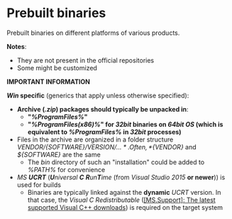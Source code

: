 Prebuilt binaries
=================

Prebuilt binaries on different platforms of various products.


**Notes**:

- They are not present in the official repositories
- Some might be customized

**IMPORTANT INFORMATION**

***Win* specific** (generics that apply unless otherwise specified):

- **Archive (*.zip*) packages should typically be unpacked in**:
    - **"*%ProgramFiles%*"**
    - **"*%ProgramFiles(x86)%*" for *32bit* binaries on *64bit* *OS* (which is equivalent to *%ProgramFiles%* in *32bit* processes)**
- Files in the archive are organized in a folder structure *${VENDOR}/${SOFTWARE}/${VERSION}/...*. Often, *${VENDOR}* and *${SOFTWARE}* are the same
    - The *bin* directory of such an "installation" could be added to *%PATH%* for convenience
- *MS **UCRT*** (<i><b>U</b>niversal <b>C</b> <b>R</b>un<b>T</b>ime</i> (from *Visual Studio 2015* **or newer**)) is used for builds
    - Binaries are typically linked against the **dynamic** *UCRT* version. In that case, the *Visual C Redistributable* ([[MS.Support]: The latest supported Visual C++ downloads](https://support.microsoft.com/en-us/help/2977003/the-latest-supported-visual-c-downloads)) is required on the target system

